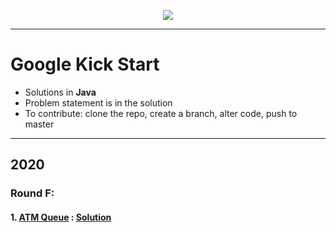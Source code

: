 <p align="center">
  <a href="https://codingcompetitions.withgoogle.com/kickstart">
    <img src="https://i1.wp.com/www.afterschoolafrica.com/wp-content/uploads/2020/04/Google-Kick-Start-2020-Coding-Competition.jpg?fit=560%2C720&ssl=1">
  </a>
</p>

----------------------------------------------------------------------------------------------

# Google Kick Start

* Solutions in **Java**
* Problem statement is in the solution
* To contribute: clone the repo, create a branch, alter code, push to master 

----------------------------------------------------------------------------------------------

## 2020

### Round F:

#### 1. [ATM Queue](https://codingcompetitions.withgoogle.com/kickstart/round/000000000019ff48/00000000003f4ed8) : [Solution](https://github.com/mughees-asif/google-kickstart/blob/master/RoundF/ATMQueue/src/com/mughees/Solution.java)




